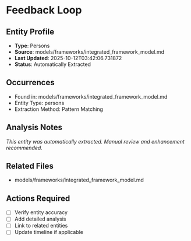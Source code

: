 # Feedback Loop

## Entity Profile
- **Type**: Persons
- **Source**: models/frameworks/integrated_framework_model.md
- **Last Updated**: 2025-10-12T03:42:06.731872
- **Status**: Automatically Extracted

## Occurrences
- Found in: models/frameworks/integrated_framework_model.md
- Entity Type: persons
- Extraction Method: Pattern Matching

## Analysis Notes
*This entity was automatically extracted. Manual review and enhancement recommended.*

## Related Files
- models/frameworks/integrated_framework_model.md

## Actions Required
- [ ] Verify entity accuracy
- [ ] Add detailed analysis
- [ ] Link to related entities
- [ ] Update timeline if applicable
